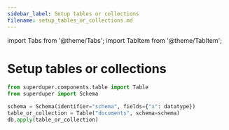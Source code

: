 ```yaml
---
sidebar_label: Setup tables or collections
filename: setup_tables_or_collections.md
---
```

import Tabs from '@theme/Tabs';
import TabItem from '@theme/TabItem';


<!-- TABS -->
# Setup tables or collections

```python
from superduper.components.table import Table
from superduper import Schema

schema = Schema(identifier="schema", fields={"x": datatype})
table_or_collection = Table("documents", schema=schema)
db.apply(table_or_collection)
```

